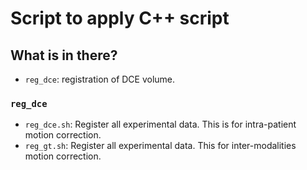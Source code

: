Script to apply C++ script
==========================

What is in there?
-----------------

* `reg_dce`: registration of DCE volume.

### `reg_dce`

* `reg_dce.sh`: Register all experimental data. This is for intra-patient motion correction.
* `reg_gt.sh`: Register all experimental data. This for inter-modalities motion correction.

